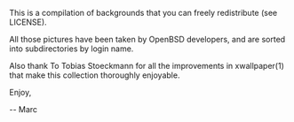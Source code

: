 This is a compilation of backgrounds that you can freely redistribute
(see LICENSE).

All those pictures have been taken by OpenBSD developers, and are
sorted into subdirectories by login name.

Also thank To Tobias Stoeckmann for all the improvements in xwallpaper(1)
that make this collection thoroughly enjoyable.

Enjoy,

-- 
	Marc
